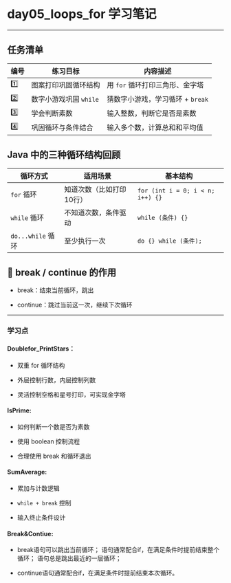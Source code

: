 # day05_loops_for 学习笔记
---
## 任务清单
| 编号  | 练习目标            | 内容描述                  |
| --- | --------------- | --------------------- |
| 1️⃣ | 图案打印巩固循环结构      | 用 `for` 循环打印三角形、金字塔   |
| 2️⃣ | 数字小游戏巩固 `while` | 猜数字小游戏，学习循环 + `break` |
| 3️⃣ | 学会判断素数          | 输入整数，判断它是否是素数         |
| 4️⃣ | 巩固循环与条件结合       | 输入多个数，计算总和和平均值        |

## Java 中的三种循环结构回顾
| 循环方式            | 适用场景          | 基本结构                             |
| --------------- | ------------- | -------------------------------- |
| `for` 循环        | 知道次数（比如打印10行） | `for (int i = 0; i < n; i++) {}` |
| `while` 循环      | 不知道次数，条件驱动    | `while (条件) {}`                  |
| `do...while` 循环 | 至少执行一次        | `do {} while (条件);`              |

## 🧠 break / continue 的作用
- break：结束当前循环，跳出

- continue：跳过当前这一次，继续下次循环
---
### 学习点

#### Doublefor_PrintStars：
- 双重 for 循环结构

- 外层控制行数，内层控制列数

- 灵活控制空格和星号打印，可实现金字塔

#### IsPrime:
- 如何判断一个数是否为素数

- 使用 boolean 控制流程

- 合理使用 break 和循环退出

#### SumAverage:
- 累加与计数逻辑

- `while + break` 控制

- 输入终止条件设计

#### Break&Contiue:
- break语句可以跳出当前循环； 语句通常配合if，在满足条件时提前结束整个循环； 语句总是跳出最近的一层循环；

- continue语句通常配合if，在满足条件时提前结束本次循环。

